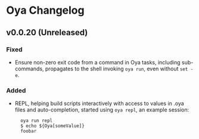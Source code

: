 # Oya Changelog

## v0.0.20 (Unreleased)

### Fixed

- Ensure non-zero exit code from a command in Oya tasks, including sub-commands,
  propagates to the shell invoking `oya run`, even without `set -e`.
  
### Added 

- REPL, helping build scripts interactively with access to values in .oya files
  and auto-completion, started using `oya repl`, an example session:
  
        oya run repl
        $ echo ${Oya[someValue]}
        foobar
  
